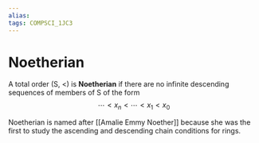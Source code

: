 ```yaml
---
alias:
tags: COMPSCI_1JC3
---
```

# Noetherian 
A total order (S, <) is **Noetherian** if there are no infinite descending sequences of members of S of the form
$$\cdots < x_n < \cdots < x_1 < x_0$$

Noetherian is named after [[Amalie Emmy Noether]] because she was the first to study the ascending and descending chain conditions for rings. 